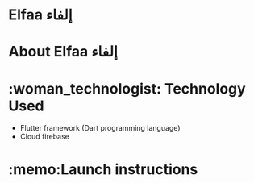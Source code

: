 # Elfaa إلفاء
<h1>About Elfaa إلفاء</h1>

<h1>:woman_technologist:	Technology Used </h1>
<ul>
  <li> Flutter framework (Dart programming language)</li>
  <li> Cloud firebase </li>
  </ul>
  
<h1>:memo:Launch instructions</h1>

